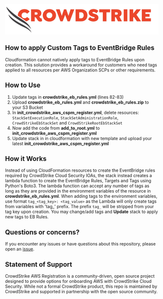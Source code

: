 ![](https://raw.githubusercontent.com/CrowdStrike/falconpy/main/docs/asset/cs-logo.png)

## How to apply Custom Tags to EventBridge Rules

Cloudformation cannot natively apply tags to EventBridge Rules upon creation.  This solution provides a workaround for customers who need tags applied to all resources per AWS Organization SCPs or other requirements.

## How to Use

 1. Update tags in **crowdstrike_eb_rules.yml** (lines 82-83)
 2. Upload **crowdstrike_eb_rules.yml** and **crowdstrike_eb_rules.zip** to your S3 Bucket
 3. In **init_crowdstrike_aws_cspm_register.yml**, delete resources: `StackSetExecutionRole`, `StackSetAdministrationRole`, `CrowdStrikeEbStackSet` and `CrowdStrikeRootEbStackSet`
 2. Now add the code from **add_to_root.yml** to **init_crowdstrike_aws_cspm_register.yml**
 5. Update stack in in cloudformation with new template and upload your latest **init_crowdstrike_aws_cspm_register.yml**

## How it Works

Instead of using CloudFormation resources to create the EventBridge rules required by CrowdStrike Cloud Security IOAs, the stack instead creates a lambda function to create the EventBridge Rules, Targets and Tags using Python's Boto3.  The lambda function can accept any number of tags as long as they are provided in the environment variables of the resource in **crowdstrike_eb_rules.yml**.  When adding tags to the environment variables, use format `tag_<tag_key>: <tag_value>` as the Lambda will only create tags from variables with 'tag_' prefix.  The prefix `tag_` will be stripped from your tag key upon creation.  You may change/add tags and **Update** stack to apply new tags to EB Rules.

## Questions or concerns?

If you encounter any issues or have questions about this repository, please open an [issue](https://github.com/CrowdStrike/cloud-aws-registration-cloudformation/issues/new/choose).

## Statement of Support

CrowdStrike AWS Registration is a community-driven, open source project designed to provide options for onboarding AWS with CrowdStrike Cloud Security. While not a formal CrowdStrike product, this repo is maintained by CrowdStrike and supported in partnership with the open source community.
